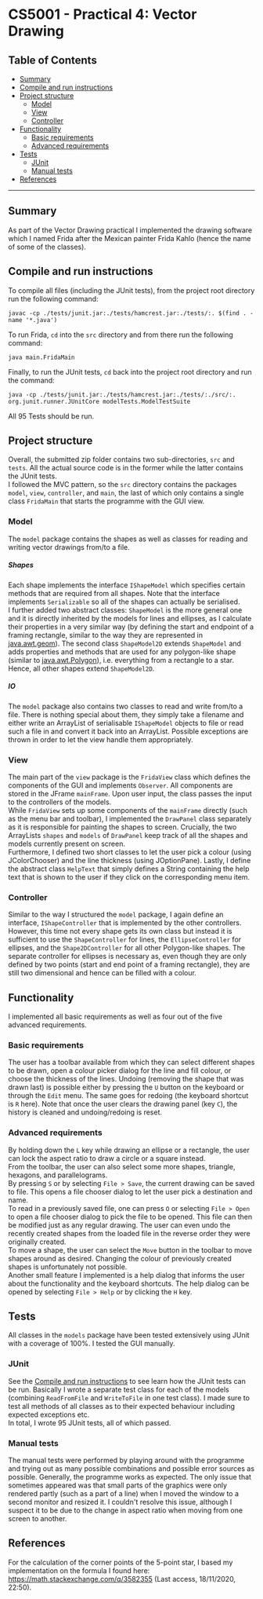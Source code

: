 
# CS5001 - Practical 4: Vector Drawing  
  
## Table of Contents  
+ [Summary](#summary)  
+ [Compile and run instructions](#compile-and-run-instructions)  
+ [Project structure](#project-structure)  
  - [Model](#model)  
  - [View](#view)  
  - [Controller](#controller)  
+ [Functionality](#functionality)  
  - [Basic requirements](#basic-requirements)  
  - [Advanced requirements](#advanced-requirements)  
+ [Tests](#tests)  
  - [JUnit](#junit)  
  - [Manual tests](#manual-tests)  
+ [References](#references)  
---  
  
## Summary  
As part of the Vector Drawing practical I implemented the drawing software which I named Frida after the Mexican painter Frida Kahlo (hence the name of some of the classes).  
## Compile and run instructions  
To compile all files (including the JUnit tests), from the project root directory run the following command:  
  
`javac -cp ./tests/junit.jar:./tests/hamcrest.jar:./tests/:. $(find . -name '*.java')`  
  
To run Frida, `cd` into the `src` directory and from there run the following command:  
  
`java main.FridaMain`  
  
Finally, to run the JUnit tests, `cd` back into the project root directory and run the command:  
  
`java -cp ./tests/junit.jar:./tests/hamcrest.jar:./tests/:./src/:. org.junit.runner.JUnitCore modelTests.ModelTestSuite`  
  
All 95 Tests should be run.  
  
## Project structure  
Overall, the submitted zip folder contains two sub-directories, `src` and `tests`. All the actual source code is in the former while the latter contains the JUnit tests.  
I followed the MVC pattern, so the `src` directory contains the packages `model`, `view`,  `controller`, and `main`, the last of which only contains a single class `FridaMain` that starts the programme with the GUI view.  
  
### Model  
The `model` package contains the shapes as well as classes for reading and writing vector drawings from/to a file.  
  
##### Shapes  
Each shape implements the interface `IShapeModel` which specifies certain methods that are required from all shapes. Note that the interface implements `Serializable` so all of the shapes can actually be serialised.  
I further added two abstract classes: `ShapeModel` is the more general one and it is directly inherited by the models for lines and ellipses, as I calculate their properties in a very similar way (by defining the start and endpoint of a framing rectangle, similar to the way they are represented in [java.awt.geom](https://docs.oracle.com/javase/7/docs/api/java/awt/geom/package-summary.html)). The second class `ShapeModel2D` extends `ShapeModel` and adds properties and methods that are used for any polygon-like shape (similar to [java.awt.Polygon](https://docs.oracle.com/javase/7/docs/api/java/awt/Polygon.html)), i.e. everything from a rectangle to a star. Hence, all other shapes extend `ShapeModel2D`.  

##### IO  
The `model` package also contains two classes to read and write from/to a file. There is nothing special about them, they simply take a filename and either write an ArrayList of serialisable `IShapeModel` objects to file or read such a file in and convert it back into an ArrayList. Possible exceptions are thrown in order to let the view handle them appropriately.   
  
### View  
The main part of the `view` package is the `FridaView` class which defines the components of the GUI and implements `Observer`. All components are stored in the JFrame `mainFrame`. Upon user input, the class passes the input to the controllers of the models.  
While `FridaView` sets up some components of the `mainFrame` directly (such as the menu bar and toolbar), I implemented the `DrawPanel` class separately as it is responsible for painting the shapes to screen.
Crucially, the two ArrayLists `shapes` and `models` of `DrawPanel` keep track of all the shapes and models currently present on screen.  
Furthermore, I defined two short classes to let the user pick a colour (using JColorChooser) and the line thickness (using JOptionPane). Lastly, I define the abstract class `HelpText` that simply defines a String containing the help text that is shown to the user if they click on the corresponding menu item.  
  
### Controller  
Similar to the way I structured the `model` package, I again define an interface, `IShapeController` that is implemented by the other controllers. However, this time not every shape gets its own class but instead it is sufficient to use the `ShapeController` for lines, the `EllipseController` for ellipses, and the `Shape2DController` for all other Polygon-like shapes. The separate controller for ellipses is necessary as, even though they are only defined by two points (start and end point of a framing rectangle), they are still two dimensional and hence can be filled with a colour.  
  
## Functionality  
I implemented all basic requirements as well as four out of the five advanced requirements.   

### Basic requirements  
The user has a toolbar available from which they can select different shapes to be drawn, open a colour picker dialog for the line and fill colour, or choose the thickness of the lines. Undoing (removing the shape that was drawn last) is possible either by pressing the `U` button on the keyboard or through the `Edit` menu. The same goes for redoing (the keyboard shortcut is `R` here). Note that once the user clears the drawing panel (key `C`), the history is cleaned and undoing/redoing is reset.  
  
### Advanced requirements  
By holding down the `L` key while drawing an ellipse or a rectangle, the user can lock the aspect ratio to draw a circle or a square instead.   
From the toolbar, the user can also select some more shapes, triangle, hexagons, and parallelograms.   
By pressing `S` or by selecting `File > Save`, the current drawing can be saved to file. This opens a file chooser dialog to let the user pick a destination and name.   
To read in a previously saved file, one can press `O` or selecting `File > Open` to open a file chooser dialog to pick the file to be opened. This file can then be modified just as any regular drawing. The user can even undo the recently created shapes from the loaded file in the reverse order they were originally created.  
To move a shape, the user can select the `Move` button in the toolbar to move shapes around as desired. Changing the colour of previously created shapes is unfortunately not possible.   
Another small feature I implemented is a help dialog that informs the user about the functionality and the keyboard shortcuts. The help dialog can be opened by selecting `File > Help` or by clicking the `H` key.  
  
## Tests  
All classes in the `models` package have been tested extensively using JUnit with a coverage of 100%. I tested the GUI manually.  

### JUnit  
See the [Compile and run instructions](#compile-and-run-instructions) to see learn how the JUnit tests can be run. Basically I wrote a separate test class for each of the models (combining `ReadFromFile` and `WriteToFile` in one test class). I made sure to test all methods of all classes as to their expected behaviour including expected exceptions etc.  
In total, I wrote 95 JUnit tests, all of which passed.  

### Manual tests  
The manual tests were performed by playing around with the programme and trying out as many possible combinations and possible error sources as possible. Generally, the programme works as expected. The only issue that sometimes appeared was that small parts of the graphics were only rendered partly (such as a part of a line) when I moved the window to a second monitor and resized it. I couldn't resolve this issue, although I suspect it to be due to the change in aspect ratio when moving from one screen to another.   

## References  
For the calculation of the corner points of the 5-point star, I based my implementation on the formula I found here: https://math.stackexchange.com/q/3582355 (Last access, 18/11/2020, 22:50).
